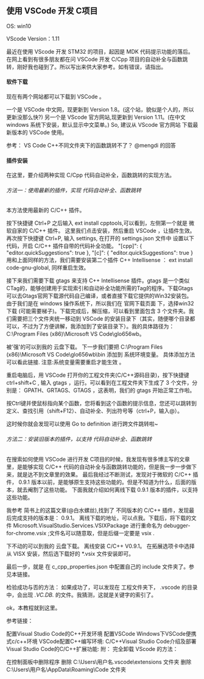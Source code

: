 ## 使用 VSCode 开发 C项目
OS: win10

VScode Version：1.11

最近在使用 VScode 开发 STM32 的项目，起因是 MDK 代码提示功能的落后。在网上看到有很多朋友都在问 VSCode 开发 C/Cpp 项目的自动补全与函数跳转，刚好我也碰到了。所以写出来供大家参考。如有错误，请指出。

#### 软件下载

现在有两个网站都可以下载到 VSCode 。

一个是 VSCode 中文网，现更新到 Version 1.8。(这个站，貌似是个人的，所以更新没那么快?)
另一个是 VScode 官方网站,现更新到 Version 1.11。(在中文 windows 系统下安装，默认显示中文菜单。)
So, 建议从 VScode 官方网站 下载最新版本的 VSCode 使用。

参考： VS Code C++不同文件夹下的函数跳转不了？ @mengdi 的回答

#### 插件安装

在这里，要介绍两种实现 C/Cpp 代码自动补全，函数跳转的实现方法。

###### 方法一：使用最新的插件，实现 代码自动补全、函数跳转

本方法使用最新的 C/C++ 插件。

按下快捷键 Ctrl+P 之后输入 ext install cpptools,可以看到，左侧第一个就是 微软自家的 C/C++ 插件。 这里我们点击安装，然后重启 VSCode ，让插件生效。再次按下快捷键 Ctrl+P, 输入 settings, 在打开的 settings.json 文件中 设置以下代码，开启 C/C++ 插件自带的代码补全功能。
"[cpp]": {
"editor.quickSuggestions": true
    },
"[c]": {
"editor.quickSuggestions": true
    }
用和上面同样的方法，我们需要安装第二个插件 C++ Intellisense ： ext install code-gnu-global, 同样重启生效。

接下来我们需要下载 gtags 来支持 C++ Intellisense 插件。gtags 是一个类似CTag的，能够创建用于实现索引和自动补全功能所需的Tag的程序。下载Gtags可以去Gtags官网下载源代码自己编译，或者直接下载它提供的Win32安装包。 由于我们是在 windows 操作系统下，所以我们在 官网下载页面 下，选择win32 下载 (可能需要梯子)。下载完成后，解压缩，可以看到里面包含 3 个文件夹。我们需要把三个文件夹统一移动到 VSCode 的安装目录下（其实，随便哪个目录都可以，不过为了方便讲解，我添加到了安装目录下）。我的具体路径为： C:\Program Files (x86)\Microsoft VS Code\glo656wb。

被'强'的可以到我的 云盘下载。
下一步我们要把 C:\Program Files (x86)\Microsoft VS Code\glo656wb\bin 添加到 系统环境变量。 具体添加方法可以看此链接. 注意:系统变量需要重启才能生效 。

重启电脑后，用 VSCode 打开你的工程文件夹(C/C++源码目录)，按下快捷键ctrl+shift+C , 输入 gtags ，运行。可以看到在工程文件夹下生成了 3 个文件，分别是： GPATH、GRTAGS、GTAGS ，这表明，我们的 gtags 开始正常工作啦。

按Ctrl键并使鼠标指向某个函数，您将看到这个函数的提示信息，您还可以跳转到定义、查找引用（shift+F12）、自动补全、列出符号等（ctrl+P，输入@）。

这时候你就会发现可以使用 Go to definition 进行跨文件跳转啦~

###### 方法二：安装旧版本的插件，以支持 代码自动补全、函数跳转

在搜索如何使用 VSCode 进行开发 C项目的时候，我发现有很多博主写的文章里，是能够实现 C/C++ 代码的自动补全与函数跳转功能的，但是我一步一步做下来，就是达不到文章里的效果。 最后我经过不断测试，发现对于微软的 C/C++ 插件， 0.9.1 版本以前，是能够原生支持这些功能的。但是不知道为什么，后面的版本，就去阉割了这些功能。 下面我就介绍如何离线下载 0.9.1 版本的插件，以支持这些功能。

我参考 简书上的这篇文章(@白水螺丝),找到了 不同版本的 C/C++ 插件，发现最后完成支持的版本是： 0.9.1。 离线下载的地址，可以点我。下载后，将下载的文件 Microsoft.VisualStudio.Services.VSIXPackage 进行重命名为 debugger-for-chrome.vsix ;文件名可以随意取，但是后缀一定要是 vsix .

下不动的可以到我的 云盘下载。
离线安装 C/C++ V0.9.1。 在拓展选项卡中选择 从 VISX 安装，然后选下载好的 *.vsix 文件安装即可。

最后一步，就是 在 c_cpp_properties.json 中配置自己的 include 文件夹了。参见本链接。

检验成功与否的方法： 如果成功了，可以发现在 工程文件夹下， .vscode 的目录中，会出现 *.VC.DB.* 的文件。我猜测，这就是关键字的索引了。

ok，本教程就到这里。

参考链接：

配置Visual Studio Code的C++开发环境
配置VSCode
Windows下VSCode便携式c/c++环境
VSCode配置C++编写环境:
C/C++Visual Studio Code介绍及部署
Visual Studio Code的C/C++扩展功能:
附： 完全卸载 VScode 的方法：

在控制面板中删除程序
删除 C:\Users\用户名\.vscode\extensions 文件夹
删除 C:\Users\用户名\AppData\Roaming\Code 文件夹


